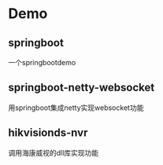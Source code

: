 # Demo
## springboot  
一个springbootdemo  

## springboot-netty-websocket  
用springboot集成netty实现websocket功能  

## hikvisionds-nvr
调用海康威视的dll库实现功能